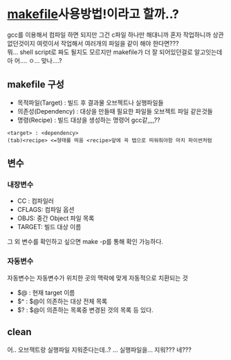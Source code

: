 # [makefile](makefile)사용방법!이라고 할까..?
gcc를 이용해서 컴파일 하면 되지만 그건 c파일 하나만 해대니까 혼자 작업하니까 상관 없던것이지 여럿이서 작업해서 여러개의 파일을 같이 해야 한다면???  
뭐... shell script로 짜도 될지도 모르지만 makefile가 더 잘 되어있던걸로 알고잇는데 아 어.... ㅇ...  맞나....?
## makefile 구성
- 목적파일(Target) : 빌드 후 결과물 오브젝트나 실행파일들
- 의존성(Dependency) : 대상을 만들때 필요한 파일들 오브젝트 파일 같은것들
- 명령(Recipe) : 빌드 대상을 생성하는 명령어 gcc같,,,,??
```
<target> : <dependency>
(tab)<recipe> <=형태를 띄움 <recipe>앞에 꼭 탭으로 띄워줘야함 마치 파이썬처럼
```
## 변수
### 내장변수
* CC : 컴파일러
* CFLAGS: 컴파일 옵션
* OBJS: 중간 Object 파일 목록
* TARGET: 빌드 대상 이름

그 외 변수를 확인하고 싶으면 make -p를 통해 확인 가능하다.  
### 자동변수
자동변수는 자동변수가 위치한 곳의 맥락에 맞게 자동적으로 치환되는 것
* $@ : 현재 target 이름
* $^ : $@이 의존하는 대상 전체 목록
* $? : $@이 의존하는 목록중 변경된 것의 목록
등 있다.

## clean
어.. 오브잭트랑 실행파일 지워준다는데..?
... 실행파일을... 지워???
네???
